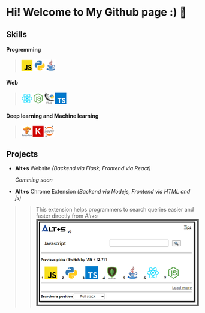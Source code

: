 # Hi! Welcome to My Github page :) 👋

## Skills 
#### Progremming
> <img src="resources/Javascript.png" alt="drawing" width="30"/> <img src="resources/Python.png" alt="drawing" width="30"/><img src="resources/Java.png" alt="drawing" width="30"/>
#### Web
> <img src="resources/React.png" alt="drawing" width="30"/><img src="resources/Nodejs.png" alt="drawing" width="30"/><img src="resources/Flask.png" alt="drawing" width="30"/><img src="resources/TypeScript.png" alt="drawing" width="30"/>

#### Deep learning and Machine learning
> <img src="resources/Tensorflow.png" alt="drawing" width="30"/><img src="resources/Keras.png" alt="drawing" width="30"/><img src="resources/Jupyter.png" alt="drawing" width="30"/>



## Projects
- **Alt+s** Website *(Backend via Flask, Frontend via React)*
  
  *Comming soon*
  
- **Alt+s** Chrome Extension *(Backend via Nodejs, Frontend via HTML and js)*

>> This extension helps programmers to search queries easier and faster directly from *Alt+s*
>> <img src="resources/alts extension.png" alt="drawing" width="500" border="5px solid black" />


